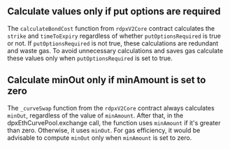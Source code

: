 ## Calculate values only if put options are required
The `calculateBondCost` function from `rdpxV2Core` contract calculates the `strike` and `timeToExpiry` regardless of whether `putOptionsRequired` is true or not. If `putOptionsRequired` is not true, these calculations are redundant and waste gas. To avoid unnecessary calculations and saves gas calculate these values only when `putOptionsRequired` is set to true.

## Calculate minOut only if minAmount is set to zero
The `_curveSwap` function from the `rdpxV2Core` contract always calculates `minOut`, regardless of the value of `minAmount`. After that, in the dpxEthCurvePool.exchange call, the function uses `minAmount` if it's greater than zero. Otherwise, it uses `minOut`. For gas efficiency, it would be advisable to compute `minOut` only when `minAmount` is set to zero.